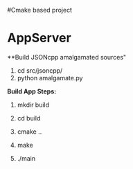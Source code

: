 #Cmake based project

# **AppServer** #

**Build JSONcpp amalgamated sources"

1. cd src/jsoncpp/
2. python amalgamate.py


**Build App Steps:**

1. mkdir build

2. cd build

2. cmake ..

3. make

4. ./main